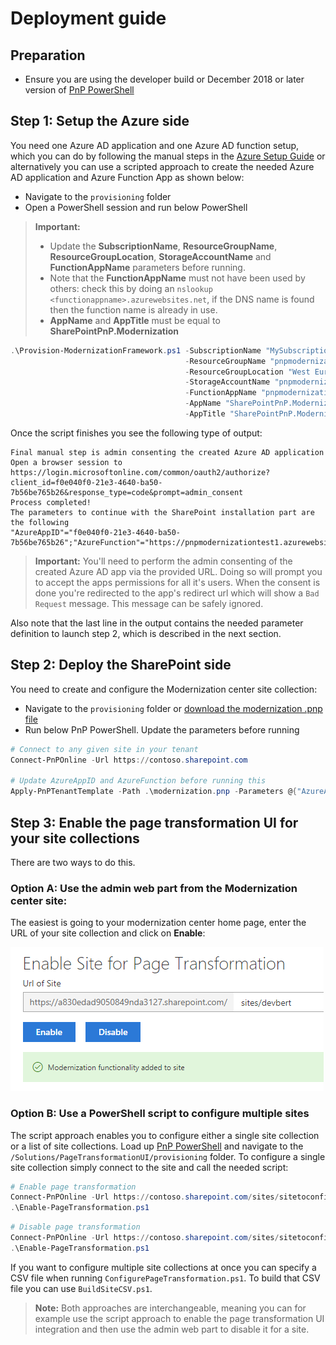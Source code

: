 # Deployment guide

## Preparation

- Ensure you are using the developer build or December 2018 or later version of [PnP PowerShell](https://docs.microsoft.com/en-us/powershell/sharepoint/sharepoint-pnp/sharepoint-pnp-cmdlets?view=sharepoint-ps)

## Step 1: Setup the Azure side

You need one Azure AD application and one Azure AD function setup, which you can do by following the manual steps in the [Azure Setup Guide](/Solutions/PageTransformationUI/docs/manual%20setup/modernization-ui-manual-azure.md) or alternatively you can use a scripted approach to create the needed Azure AD application and Azure Function App as shown below:

- Navigate to the `provisioning` folder
- Open a PowerShell session and run below PowerShell

>**Important:**
> - Update the **SubscriptionName**, **ResourceGroupName**, **ResourceGroupLocation**, **StorageAccountName** and **FunctionAppName** parameters before running. 
> - Note that the **FunctionAppName** must not have been used by others: check this by doing an `nslookup <functionappname>.azurewebsites.net`, if the DNS name is found then the function name is already in use.
> - **AppName** and **AppTitle** must be equal to **SharePointPnP.Modernization**

```PowerShell
.\Provision-ModernizationFramework.ps1 -SubscriptionName "MySubscription" `
                                       -ResourceGroupName "pnpmodernizationtest1" `
                                       -ResourceGroupLocation "West Europe" `
                                       -StorageAccountName "pnpmodernizationtest1" `
                                       -FunctionAppName "pnpmodernizationtest1" `
                                       -AppName "SharePointPnP.Modernization" `
                                       -AppTitle "SharePointPnP.Modernization"
```

Once the script finishes you see the following type of output:

```Text
Final manual step is admin consenting the created Azure AD application
Open a browser session to https://login.microsoftonline.com/common/oauth2/authorize?client_id=f0e040f0-21e3-4640-ba50-7b56be765b26&response_type=code&prompt=admin_consent
Process completed!
The parameters to continue with the SharePoint installation part are the following
"AzureAppID"="f0e040f0-21e3-4640-ba50-7b56be765b26";"AzureFunction"="https://pnpmodernizationtest1.azurewebsites.net"
```

>**Important:**
>You'll need to perform the admin consenting of the created Azure AD app via the provided URL. Doing so will prompt you to accept the apps permissions for all it's users. When the consent is done you're redirected to the app's redirect url which will show a `Bad Request` message. This message can be safely ignored.

Also note that the last line in the output contains the needed parameter definition to launch step 2, which is described in the next section.

## Step 2: Deploy the SharePoint side

You need to create and configure the Modernization center site collection:

- Navigate to the `provisioning` folder or [download the modernization .pnp file](https://github.com/SharePoint/sp-dev-modernization/blob/master/Solutions/PageTransformationUI/provisioning/modernization.pnp?raw=true)
- Run below PnP PowerShell. Update the parameters before running
  
```PowerShell
# Connect to any given site in your tenant
Connect-PnPOnline -Url https://contoso.sharepoint.com

# Update AzureAppID and AzureFunction before running this
Apply-PnPTenantTemplate -Path .\modernization.pnp -Parameters @{"AzureAppID"="79ad0500-1230-4f7a-a5bb-5e83ce9174f4";"AzureFunction"="https://contosomodernization.azurewebsites.net"}
```

## Step 3: Enable the page transformation UI for your site collections

There are two ways to do this.

### Option A: Use the admin web part from the Modernization center site:

The easiest is going to your modernization center home page, enter the URL of your site collection and click on **Enable**:

![page transformator setup web part](/Solutions/PageTransformationUI/docs/images/enablepagetransformationwebpart.png)

### Option B: Use a PowerShell script to configure multiple sites

The script approach enables you to configure either a single site collection or a list of site collections. Load up [PnP PowerShell](http://aka.ms/sppnp-powershell) and navigate to the `/Solutions/PageTransformationUI/provisioning` folder. To configure a single site collection simply connect to the site and call the needed script:

```PowerShell
# Enable page transformation
Connect-PnPOnline -Url https://contoso.sharepoint.com/sites/sitetoconfigure
.\Enable-PageTransformation.ps1
```

```PowerShell
# Disable page transformation
Connect-PnPOnline -Url https://contoso.sharepoint.com/sites/sitetoconfigure
.\Enable-PageTransformation.ps1
```

If you want to configure multiple site collections at once you can specify a CSV file when running `ConfigurePageTransformation.ps1`. To build that CSV file you can use `BuildSiteCSV.ps1`.

>**Note:**
>Both approaches are interchangeable, meaning you can for example use the script approach to enable the page transformation UI integration and then use the admin web part to disable it for a site.